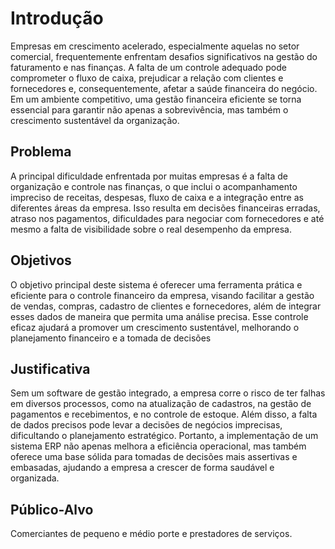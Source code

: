 # Introdução

Empresas em crescimento acelerado, especialmente aquelas no setor comercial, frequentemente enfrentam desafios significativos na gestão do faturamento e nas finanças. A falta de um controle adequado pode comprometer o fluxo de caixa, prejudicar a relação com clientes e fornecedores e, consequentemente, afetar a saúde financeira do negócio. Em um ambiente competitivo, uma gestão financeira eficiente se torna essencial para garantir não apenas a sobrevivência, mas também o crescimento sustentável da organização.

## Problema

A principal dificuldade enfrentada por muitas empresas é a falta de organização e controle nas finanças, o que inclui o acompanhamento impreciso de receitas, despesas, fluxo de caixa e a integração entre as diferentes áreas da empresa. Isso resulta em decisões financeiras erradas, atraso nos pagamentos, dificuldades para negociar com fornecedores e até mesmo a falta de visibilidade sobre o real desempenho da empresa.


## Objetivos

O objetivo principal deste sistema é oferecer uma ferramenta prática e eficiente para o controle financeiro da empresa, visando facilitar a gestão de vendas, compras, cadastro de clientes e fornecedores, além de integrar esses dados de maneira que permita uma análise precisa. Esse controle eficaz ajudará a promover um crescimento sustentável, melhorando o planejamento financeiro e a tomada de decisões

## Justificativa

Sem um software de gestão integrado, a empresa corre o risco de ter falhas em diversos processos, como na atualização de cadastros, na gestão de pagamentos e recebimentos, e no controle de estoque. Além disso, a falta de dados precisos pode levar a decisões de negócios imprecisas, dificultando o planejamento estratégico. Portanto, a implementação de um sistema ERP não apenas melhora a eficiência operacional, mas também oferece uma base sólida para tomadas de decisões mais assertivas e embasadas, ajudando a empresa a crescer de forma saudável e organizada.

## Público-Alvo

Comerciantes de pequeno e médio porte e prestadores de serviços.
